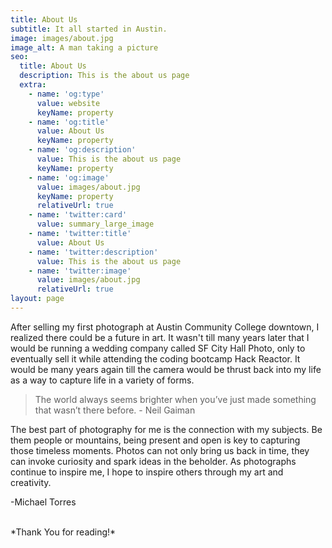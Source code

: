 ```yaml
---
title: About Us
subtitle: It all started in Austin.
image: images/about.jpg
image_alt: A man taking a picture
seo:
  title: About Us
  description: This is the about us page
  extra:
    - name: 'og:type'
      value: website
      keyName: property
    - name: 'og:title'
      value: About Us
      keyName: property
    - name: 'og:description'
      value: This is the about us page
      keyName: property
    - name: 'og:image'
      value: images/about.jpg
      keyName: property
      relativeUrl: true
    - name: 'twitter:card'
      value: summary_large_image
    - name: 'twitter:title'
      value: About Us
    - name: 'twitter:description'
      value: This is the about us page
    - name: 'twitter:image'
      value: images/about.jpg
      relativeUrl: true
layout: page
---
```


After selling my first photograph at Austin Community College downtown, I realized there could be a future in art. It wasn't till many years later that I would be running a wedding company called SF City Hall Photo, only to eventually sell it while attending the coding bootcamp Hack Reactor. It would be many years again till the camera would be thrust back into my life as a way to capture life in a variety of forms.  

>The world always seems brighter when you’ve just made something that wasn’t there before. - Neil Gaiman

The best part of photography for me is the connection with my subjects. Be them people or mountains, being present and open is key to capturing those timeless moments. Photos can not only bring us back in time, they can invoke curiosity and spark ideas in the beholder. As photographs continue to inspire me, I hope to inspire others through my art and creativity. 

-Michael Torres



<br >
*Thank You for reading!*
